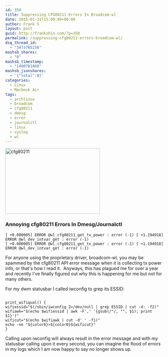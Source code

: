 ```yaml
---
id: 350
title: Suppressing CFG80211 Errors In Broadcom-wl
date: 2015-01-31T15:09:49+00:00
author: Frank S
layout: post
guid: http://frankshin.com/?p=350
permalink: /suppressing-cfg80211-errors-broadcom-wl/
dsq_thread_id:
  - "3473765236"
mashsb_shares:
  - "0"
mashsb_timestamp:
  - "1480701868"
mashsb_jsonshares:
  - '{"total":0}'
categories:
  - Linux
  - Macbook Air
tags:
  - archlinux
  - broadcom
  - cfg80211
  - dmesg
  - error
  - journalctl
  - linux
  - syslog
  - wl
---
```

<a href="http://frankshin.com/wp-content/uploads/2015/01/2015-01-31-144257_1440x900_scrot-e1422744216907.png"><img class=" size-medium wp-image-351 aligncenter" src="http://frankshin.com/wp-content/uploads/2015/01/2015-01-31-144257_1440x900_scrot-e1422744216907-300x208.png" alt="cfg80211" width="300" height="208" /></a>
<h3>Annoying cfg80211 Errors In Dmesg/Journalctl</h3>
<pre><code>[ +0.000005] ERROR @wl_cfg80211_get_tx_power : error (-1) [ +1.194918] ERROR @wl_dev_intvar_get : error (-1)
[ +0.000005] ERROR @wl_cfg80211_get_tx_power : error (-1) [ +1.194918] ERROR @wl_dev_intvar_get : error (-1)</code></pre>
For anyone using the proprietary driver, broadcom-wl, you may be spammed by the cfg80211 API error message when it is collecting tx power info, or that's how I read it.  Anyways, this has plagued me for over a year and recently I've finally figured out why this is happening for me but not for many others.

For my dwm statusbar I called iwconfig to grep its ESSID:
<pre><code>
print_wifiqual() {
wifiessid="$(/sbin/iwconfig 2&gt;/dev/null | grep ESSID | cut -d: -f2)"
wifiawk="$(echo $wifiessid | awk -F',' '{gsub(/"/, "", $1); print $1}')"
wificut="$(echo $wifiawk | cut -d' ' -f1)"
echo -ne "${color6}¤${color0}${wificut}"
}</code></pre>
Calling upon iwconfig will always result in the error message and with my statusbar calling upon it every second, you can imagine the flood of errors in my logs which I am now happy to say no longer shows up.

&nbsp;